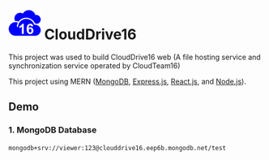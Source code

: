 # ![CloudDrive16 Logo](client/public/logo64.png) CloudDrive16

This project was used to build CloudDrive16 web (A file hosting service and synchronization service operated by CloudTeam16)

This project using MERN ([MongoDB](https://en.wikipedia.org/wiki/MongoDB), [Express.js](https://en.wikipedia.org/wiki/Express.js), [React.js](https://en.wikipedia.org/wiki/React_(JavaScript_library)), and [Node.js](https://en.wikipedia.org/wiki/Node.js)).

## Demo
### 1. MongoDB Database

```plaintext
mongodb+srv://viewer:123@clouddrive16.eep6b.mongodb.net/test
```
